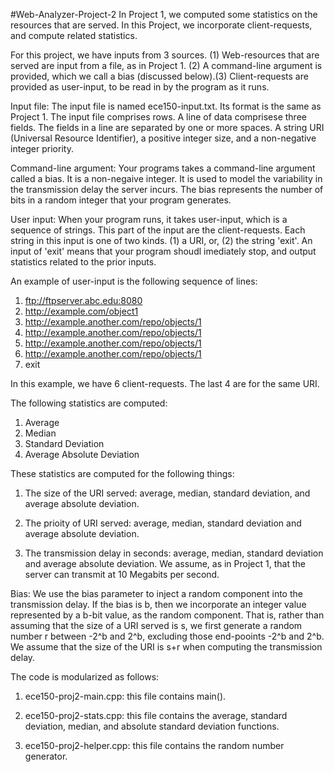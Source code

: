 #Web-Analyzer-Project-2
In Project 1, we computed some statistics on the resources that are served. In this Project, we incorporate client-requests, and compute related statistics.

For this project, we have inputs from 3 sources. (1) Web-resources that are served are input from a file, as in Project 1. (2) A command-line argument is provided, which we call a bias (discussed below).(3) Client-requests are provided as user-input, to be read in by the program as it runs. 

Input file: The input file is named ece150-input.txt. Its format is the same as Project 1. The input file comprises rows. A line of data comprisese three fields. The fields in a line are separated by one or more spaces. A string URI (Universal Resource Identifier), a positive integer size, and a non-negative integer priority.

Command-line argument: Your programs takes a command-line argument called a bias. It is a non-negaive integer. It is used to model the variability in the transmission delay the server incurs. The bias represents the number of bits in a random integer that your program generates. 

User input: When your program runs, it takes user-input, which is a sequence of strings. This part of the input are the client-requests. Each string in this input is one of two kinds. (1) a URI, or, (2) the string 'exit'. An input of 'exit' means that your program shoudl imediately stop, and output statistics related to the prior inputs.

An example of user-input is the following sequence of lines:

1. ftp://ftpserver.abc.edu:8080 
2. http://example.com/object1 
3. http://example.another.com/repo/objects/1
4. http://example.another.com/repo/objects/1 
5. http://example.another.com/repo/objects/1 
6. http://example.another.com/repo/objects/1 
7. exit 

In this example, we have 6 client-requests. The last 4 are for the same URI.

The following statistics are computed:

1. Average
2. Median
3. Standard Deviation
4. Average Absolute Deviation

These statistics are computed for the following things:

1. The size of the URI served: average, median, standard deviation, and average absolute deviation.

2. The prioity of URI served: average, median, standard deviation and average absolute deviation.

3. The transmission delay in seconds: average, median, standard deviation and average absolute deviation. We assume, as in Project 1, that the server can transmit at 10 Megabits per second.

Bias: We use the bias parameter to inject a random component into the transmission delay. If the bias is b, then we incorporate an integer value represented by a b-bit value, as the random component. That is, rather than assuming that the size of a URI served is s, we first generate a random number r between -2^b and 2^b, excluding those end-pooints -2^b and 2^b. We assume that the size of the URI is s+r when computing the transmission delay.

The code is modularized as follows:

1. ece150-proj2-main.cpp: this file contains main().

2. ece150-proj2-stats.cpp: this file contains the average, standard deviation, median, and absolute standard deviation functions.

3. ece150-proj2-helper.cpp: this file contains the random number generator.

